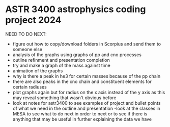 # ASTR 3400 astrophysics coding project 2024

NEED TO DO NEXT:

- figure out how to copy/download folders in Scorpius and send them to someone else
- analysis of the graphs using graphs of pp and cno processes
- outline refinment and presentation completion
- try and make a graph of the mass against time
- animation of the graphs
- why is there a peak in he3 for certain masses because of the pp chain
- there are also peaks in the cno chain and constituent elements for certain radiuses
- plot graphs again but for radius on the x axis instead of the y axis as this may reveal something that wasn't obvious before
- look at notes for astr3400 to see examples of project and bullet points of what we need in the outline and presentation
-look at the classes in MESA to see what to do next in order to next or to see if there is anything that may be useful in further explaining the data we have
